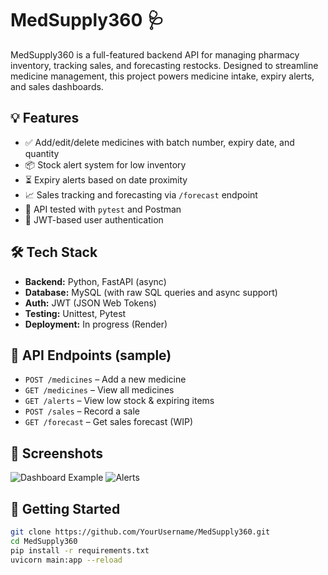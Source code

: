 # MedSupply360 🩺

MedSupply360 is a full-featured backend API for managing pharmacy inventory, tracking sales, and forecasting restocks. Designed to streamline medicine management, this project powers medicine intake, expiry alerts, and sales dashboards.

## 💡 Features

- ✅ Add/edit/delete medicines with batch number, expiry date, and quantity
- 📦 Stock alert system for low inventory
- ⏳ Expiry alerts based on date proximity
- 📈 Sales tracking and forecasting via `/forecast` endpoint
- 🧪 API tested with `pytest` and Postman
- 🔐 JWT-based user authentication

## 🛠️ Tech Stack

- **Backend:** Python, FastAPI (async)
- **Database:** MySQL (with raw SQL queries and async support)
- **Auth:** JWT (JSON Web Tokens)
- **Testing:** Unittest, Pytest
- **Deployment:** In progress (Render)

## 📂 API Endpoints (sample)

- `POST /medicines` – Add a new medicine
- `GET /medicines` – View all medicines
- `GET /alerts` – View low stock & expiring items
- `POST /sales` – Record a sale
- `GET /forecast` – Get sales forecast (WIP)

## 📸 Screenshots

![Dashboard Example](assets/dashboard.png)
![Alerts](assets/alerts.png)

## 🚀 Getting Started

```bash
git clone https://github.com/YourUsername/MedSupply360.git
cd MedSupply360
pip install -r requirements.txt
uvicorn main:app --reload
